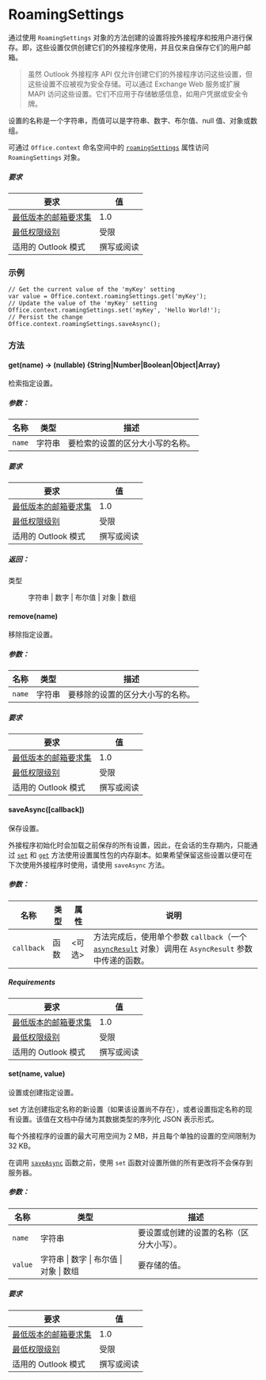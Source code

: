 

# <a name="roamingsettings"></a>RoamingSettings

通过使用 `RoamingSettings` 对象的方法创建的设置将按外接程序和按用户进行保存。即，这些设置仅供创建它们的外接程序使用，并且仅来自保存它们的用户邮箱。

> 虽然 Outlook 外接程序 API 仅允许创建它们的外接程序访问这些设置，但这些设置不应被视为安全存储。可以通过 Exchange Web 服务或扩展 MAPI 访问这些设置。它们不应用于存储敏感信息，如用户凭据或安全令牌。

设置的名称是一个字符串，而值可以是字符串、数字、布尔值、null 值、对象或数组。

可通过 `Office.context` 命名空间中的 [`roamingSettings`](Office.context.md#roamingsettings-roamingsettings) 属性访问 `RoamingSettings` 对象。

##### <a name="requirements"></a>要求

|要求| 值|
|---|---|
|[最低版本的邮箱要求集](./tutorial-api-requirement-sets.md)| 1.0|
|[最低权限级别](../../docs/outlook/understanding-outlook-add-in-permissions.md)| 受限|
|适用的 Outlook 模式| 撰写或阅读|

### <a name="example"></a>示例

```
// Get the current value of the 'myKey' setting
var value = Office.context.roamingSettings.get('myKey');
// Update the value of the 'myKey' setting
Office.context.roamingSettings.set('myKey', 'Hello World!');
// Persist the change
Office.context.roamingSettings.saveAsync();
```

### <a name="methods"></a>方法

####  <a name="get(name)-→-(nullable)-{string|number|boolean|object|array}"></a>get(name) → (nullable) {String|Number|Boolean|Object|Array}

检索指定设置。

##### <a name="parameters:"></a>参数：

|名称| 类型| 描述|
|---|---|---|
|`name`| 字符串|要检索的设置的区分大小写的名称。|

##### <a name="requirements"></a>要求

|要求| 值|
|---|---|
|[最低版本的邮箱要求集](./tutorial-api-requirement-sets.md)| 1.0|
|[最低权限级别](../../docs/outlook/understanding-outlook-add-in-permissions.md)| 受限|
|适用的 Outlook 模式| 撰写或阅读|

##### <a name="returns:"></a>返回：

<dl class="param-type">

<dt>
类型</dt>


<dd>字符串 | 数字 | 布尔值 | 对象 | 数组</dd>

</dl>

####  <a name="remove(name)"></a>remove(name)

移除指定设置。

##### <a name="parameters:"></a>参数：

|名称| 类型| 描述|
|---|---|---|
|`name`| 字符串|要移除的设置的区分大小写的名称。|

##### <a name="requirements"></a>要求

|要求| 值|
|---|---|
|[最低版本的邮箱要求集](./tutorial-api-requirement-sets.md)| 1.0|
|[最低权限级别](../../docs/outlook/understanding-outlook-add-in-permissions.md)| 受限|
|适用的 Outlook 模式| 撰写或阅读|
####  <a name="saveasync([callback])"></a>saveAsync([callback])

保存设置。

外接程序初始化时会加载之前保存的所有设置，因此，在会话的生存期内，只能通过 [`set`](RoamingSettings.md#setname-value) 和 [`get`](RoamingSettings.md#getname--nullable-stringnumberbooleanobjectarray) 方法使用设置属性包的内存副本。如果希望保留这些设置以便可在下次使用外接程序时使用，请使用 `saveAsync` 方法。

##### <a name="parameters:"></a>参数：

|名称| 类型| 属性| 说明|
|---|---|---|---|
|`callback`| 函数| &lt;可选&gt;|方法完成后，使用单个参数 `callback`（一个 [`asyncResult`](simple-types.md#asyncresult) 对象）调用在 `AsyncResult` 参数中传递的函数。 |

##### <a name="requirements"></a>Requirements

|要求| 值|
|---|---|
|[最低版本的邮箱要求集](./tutorial-api-requirement-sets.md)| 1.0|
|[最低权限级别](../../docs/outlook/understanding-outlook-add-in-permissions.md)| 受限|
|适用的 Outlook 模式| 撰写或阅读|
####  <a name="set(name,-value)"></a>set(name, value)

设置或创建指定设置。

set 方法创建指定名称的新设置（如果该设置尚不存在），或者设置指定名称的现有设置。该值在文档中存储为其数据类型的序列化 JSON 表示形式。

每个外接程序的设置的最大可用空间为 2 MB，并且每个单独的设置的空间限制为 32 KB。

在调用 [`saveAsync`](RoamingSettings.md#saveasynccallback) 函数之前，使用 `set` 函数对设置所做的所有更改将不会保存到服务器。

##### <a name="parameters:"></a>参数：

|名称| 类型| 描述|
|---|---|---|
|`name`| 字符串|要设置或创建的设置的名称（区分大小写）。|
|`value`| 字符串 &#124; 数字 &#124; 布尔值 &#124; 对象 &#124; 数组|要存储的值。|

##### <a name="requirements"></a>要求

|要求| 值|
|---|---|
|[最低版本的邮箱要求集](./tutorial-api-requirement-sets.md)| 1.0|
|[最低权限级别](../../docs/outlook/understanding-outlook-add-in-permissions.md)| 受限|
|适用的 Outlook 模式| 撰写或阅读|
